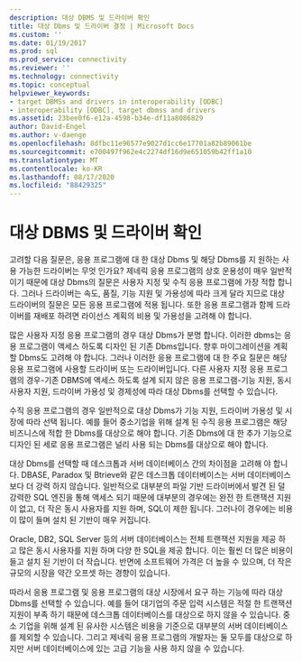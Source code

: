 ```yaml
---
description: 대상 DBMS 및 드라이버 확인
title: 대상 Dbms 및 드라이버 결정 | Microsoft Docs
ms.custom: ''
ms.date: 01/19/2017
ms.prod: sql
ms.prod_service: connectivity
ms.reviewer: ''
ms.technology: connectivity
ms.topic: conceptual
helpviewer_keywords:
- target DBMSs and drivers in interoperability [ODBC]
- interoperability [ODBC], target dbmss and drivers
ms.assetid: 23bee0f6-e12a-4598-b34e-df11a8086829
author: David-Engel
ms.author: v-daenge
ms.openlocfilehash: 8dfbc11e96577e9027d1cc6e17701a82b89061be
ms.sourcegitcommit: e700497f962e4c2274df16d9e651059b42ff1a10
ms.translationtype: MT
ms.contentlocale: ko-KR
ms.lasthandoff: 08/17/2020
ms.locfileid: "88429325"
---
```

# <a name="determining-the-target-dbmss-and-drivers"></a>대상 DBMS 및 드라이버 확인
고려할 다음 질문은, 응용 프로그램에 대 한 대상 Dbms 및 해당 Dbms를 지 원하는 사용 가능한 드라이버는 무엇 인가요? 제네릭 응용 프로그램의 상호 운용성이 매우 일반적 이기 때문에 대상 Dbms의 질문은 사용자 지정 및 수직 응용 프로그램에 가장 적합 합니다. 그러나 드라이버는 속도, 품질, 기능 지원 및 가용성에 따라 크게 달라 지므로 대상 드라이버의 질문은 모든 응용 프로그램에 적용 됩니다. 또한 응용 프로그램과 함께 드라이버를 재배포 하려면 라이선스 계획의 비용 및 가용성을 고려해 야 합니다.  
  
 많은 사용자 지정 응용 프로그램의 경우 대상 Dbms가 분명 합니다. 이러한 dbms는 응용 프로그램이 액세스 하도록 디자인 된 기존 Dbms입니다. 향후 마이그레이션을 계획할 Dbms도 고려해 야 합니다. 그러나 이러한 응용 프로그램에 대 한 주요 질문은 해당 응용 프로그램에 사용할 드라이버 또는 드라이버입니다. 다른 사용자 지정 응용 프로그램의 경우-기존 DBMS에 액세스 하도록 설계 되지 않은 응용 프로그램-기능 지원, 동시 사용자 지원, 드라이버 가용성 및 경제성에 따라 대상 Dbms를 선택할 수 있습니다.  
  
 수직 응용 프로그램의 경우 일반적으로 대상 Dbms가 기능 지원, 드라이버 가용성 및 시장에 따라 선택 됩니다. 예를 들어 중소기업을 위해 설계 된 수직 응용 프로그램은 해당 비즈니스에 적합 한 Dbms를 대상으로 해야 합니다. 기존 Dbms에 대 한 추가 기능으로 디자인 된 세로 응용 프로그램은 널리 사용 되는 Dbms를 대상으로 해야 합니다.  
  
 대상 Dbms를 선택할 때 데스크톱과 서버 데이터베이스 간의 차이점을 고려해 야 합니다. DBASE, Paradox 및 Btrieve와 같은 데스크톱 데이터베이스는 서버 데이터베이스 보다 더 강력 하지 않습니다. 일반적으로 대부분의 파일 기반 드라이버에서 발견 된 덜 강력한 SQL 엔진을 통해 액세스 되기 때문에 대부분의 경우에는 완전 한 트랜잭션 지원이 없고, 더 작은 동시 사용자를 지원 하며, SQL이 제한 됩니다. 그러나이 경우에는 비용이 많이 들며 설치 된 기반이 매우 커집니다.  
  
 Oracle, DB2, SQL Server 등의 서버 데이터베이스는 전체 트랜잭션 지원을 제공 하 고 많은 동시 사용자를 지원 하며 다양 한 SQL을 제공 합니다. 이는 훨씬 더 많은 비용이 들고 설치 된 기반이 더 작습니다. 반면에 소프트웨어 가격은 더 높을 수 있으며, 더 작은 규모의 시장을 약간 오프셋 하는 경향이 있습니다.  
  
 따라서 응용 프로그램 및 응용 프로그램의 대상 시장에서 요구 하는 기능에 따라 대상 Dbms를 선택할 수 있습니다. 예를 들어 대기업의 주문 입력 시스템은 적절 한 트랜잭션 지원이 부족 하기 때문에 데스크톱 데이터베이스를 대상으로 하지 않을 수 있습니다. 중소 기업을 위해 설계 된 유사한 시스템은 비용을 기준으로 대부분의 서버 데이터베이스를 제외할 수 있습니다. 그리고 제네릭 응용 프로그램의 개발자는 둘 모두를 대상으로 하지만 서버 데이터베이스에 있는 고급 기능을 사용 하지 않을 수 있습니다.
